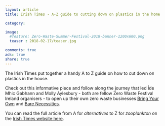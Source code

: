 ```yaml
---
layout: article
title: Irish Times - A-Z guide to cutting down on plastics in the home

category: 

image:
  #feature: Zero-Waste-Summer-Festival-2018-banner-1200x600.png
  teaser : 2018-02-17/teaser.jpg

comments: true
ads: true
share: true
---
```


The Irish Times put together a handy A to Z guide on how to cut down on plastics in the house. 

Check out this informative piece and follow along the journey that led Íde Mhic Gabhann and  Molly Aylesbury - both are fellow Zero Waste Festival Ireland organisers - to open up their own zero waste businesses [Bring Your Own](https://www.facebook.com/bringyourowncontainers/) and [Bare Necessities](https://www.facebook.com/BareNecessitiesIreland/). 

You can read the full article from A for *alternatives* to Z for *zooplankton* on the [Irish Times website here](https://www.irishtimes.com/life-and-style/homes-and-property/interiors/waste-not-a-z-guide-to-cutting-down-on-plastics-in-the-home-1.3393338).

